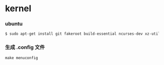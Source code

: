 # kernel

### ubuntu

```bash
$ sudo apt-get install git fakeroot build-essential ncurses-dev xz-utils libssl-dev bc flex
```

### 生成 .config 文件

```
make menuconfig
```